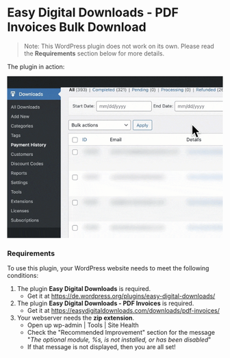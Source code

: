 # Easy Digital Downloads - PDF Invoices Bulk Download

> Note: This WordPress plugin does not work on its own. Please read the **Requirements** section below for more details.

The plugin in action:

![screenshot-1](https://raw.githubusercontent.com/stracker-phil/edd-pdf-invoices-bulk-download/main/assets/screenshot-1.png)

### Requirements

To use this plugin, your WordPress website needs to meet the following conditions:

1. The plugin **Easy Digital Downloads** is required.
    - Get it at https://de.wordpress.org/plugins/easy-digital-downloads/
1. The plugin **Easy Digital Downloads - PDF Invoices** is required.
    - Get it at https://easydigitaldownloads.com/downloads/pdf-invoices/
1. Your webserver needs the **zip extension**.  
    - Open up wp-admin | Tools | Site Health
    - Check the "Recommended Improvement" section for the message "*The optional module, %s, is not installed, or has been disabled*"
    - If that message is not displayed, then you are all set!
